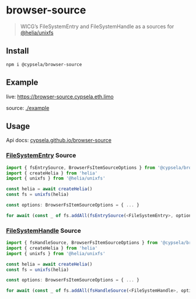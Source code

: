 # browser-source

> WICG’s FileSystemEntry and FileSystemHandle as a sources for [@helia/unixfs](https://github.com/ipfs/helia/tree/main/packages/unixfs)

## Install

`npm i @cypsela/browser-source`

## Example

live: https://browser-source.cypsela.eth.limo

source: [./example](./example)

## Usage

Api docs: [cypsela.github.io/browser-source](https://cypsela.github.io/browser-source)

### [FileSystemEntry](https://developer.mozilla.org/en-US/docs/Web/API/FileSystemEntry) Source

```ts
import { fsEntrySource, BrowserFsItemSourceOptions } from '@cypsela/browser-source'
import { createHelia } from 'helia'
import { unixfs } from '@helia/unixfs'

const helia = await createHelia()
const fs = unixfs(helia)

const options: BrowserFsItemSourceOptions = { ... }

for await (const _ of fs.addAll(fsEntrySource(<FileSystemEntry>, options))) {}
```

### [FileSystemHandle](https://developer.mozilla.org/en-US/docs/Web/API/FileSystemHandle) Source

```ts
import { fsHandleSource, BrowserFsItemSourceOptions } from '@cypsela/browser-source'
import { createHelia } from 'helia'
import { unixfs } from '@helia/unixfs'

const helia = await createHelia()
const fs = unixfs(helia)

const options: BrowserFsItemSourceOptions = { ... }

for await (const _ of fs.addAll(fsHandleSource(<FileSystemHandle>, options))) {}
```
